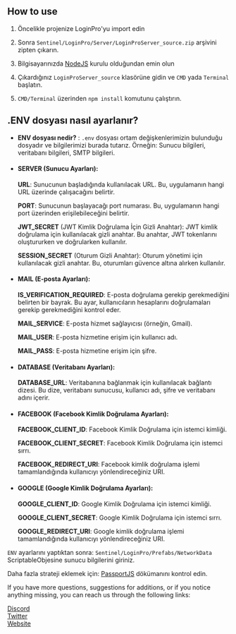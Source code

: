 How to use
----------

1. Öncelikle projenize LoginPro'yu import edin

2. Sonra `Sentinel/LoginPro/Server/LoginProServer_source.zip` arşivini zipten çıkarın.

3. Bilgisayarınızda [NodeJS](https://nodejs.org/)  kurulu olduğundan emin olun

4. Çıkardığınız `LoginProServer_source` klasörüne gidin ve `CMD` yada `Terminal` başlatın.

5. `CMD/Terminal` üzerinden `npm install` komutunu çalıştırın.


.ENV dosyası nasıl ayarlanır?
------------------------------------------------------

*   **ENV dosyası nedir?** : `.env` dosyası ortam değişkenlerimizin bulunduğu dosyadır ve bilgilerimizi burada tutarız. Örneğin: Sunucu bilgileri, veritabanı bilgileri, SMTP bilgileri.

*   #### SERVER (Sunucu Ayarları):

    **URL**: Sunucunun başladığında kullanılacak URL. Bu, uygulamanın hangi URL üzerinde çalışacağını belirtir.
    
    **PORT**: Sunucunun başlayacağı port numarası. Bu, uygulamanın hangi port üzerinden erişilebileceğini belirtir.
    
    **JWT_SECRET** (JWT Kimlik Doğrulama İçin Gizli Anahtar): JWT kimlik doğrulama için kullanılacak gizli anahtar. Bu anahtar, JWT tokenlarını oluştururken ve doğrularken kullanılır.
    
    **SESSION_SECRET** (Oturum Gizli Anahtar): Oturum yönetimi için kullanılacak gizli anahtar. Bu, oturumları güvence altına alırken kullanılır.
*   #### MAIL (E-posta Ayarları):

    **IS_VERIFICATION_REQUIRED**: E-posta doğrulama gerekip gerekmediğini belirten bir bayrak. Bu ayar, kullanıcıların hesaplarını doğrulamaları gerekip gerekmediğini kontrol eder.

    **MAIL_SERVICE**: E-posta hizmet sağlayıcısı (örneğin, Gmail).

    **MAIL_USER**: E-posta hizmetine erişim için kullanıcı adı.

    **MAIL_PASS**: E-posta hizmetine erişim için şifre.

*   #### DATABASE (Veritabanı Ayarları):

    **DATABASE_URL**: Veritabanına bağlanmak için kullanılacak bağlantı dizesi. Bu dize, veritabanı sunucusu, kullanıcı adı, şifre ve veritabanı adını içerir.

*   #### FACEBOOK (Facebook Kimlik Doğrulama Ayarları):

    **FACEBOOK_CLIENT_ID**: Facebook Kimlik Doğrulama için istemci kimliği.

    **FACEBOOK_CLIENT_SECRET**: Facebook Kimlik Doğrulama için istemci sırrı.

    **FACEBOOK_REDIRECT_URI**: Facebook kimlik doğrulama işlemi tamamlandığında kullanıcıyı yönlendireceğiniz URI.

*   #### GOOGLE (Google Kimlik Doğrulama Ayarları):

    **GOOGLE_CLIENT_ID**: Google Kimlik Doğrulama için istemci kimliği.

    **GOOGLE_CLIENT_SECRET**: Google Kimlik Doğrulama için istemci sırrı.

    **GOOGLE_REDIRECT_URI**: Google kimlik doğrulama işlemi tamamlandığında kullanıcıyı yönlendireceğiniz URI.

`ENV` ayarlarını yaptıktan sonra:
    `Sentinel/LoginPro/Prefabs/NetworkData` ScriptableObjesine sunucu bilgilerini giriniz.

Daha fazla strateji eklemek için: 
    [PassportJS](https://www.passportjs.org/docs/) dökümanını kontrol edin.

If you have more questions, suggestions for additions, or if you notice anything missing, you can reach us through the following links:

[Discord](https://discord.com/invite/ShG2erm9QQ)  
[Twitter](https://twitter.com/SentinelGa54657)  
[Website](https://sentinelasset.store)
